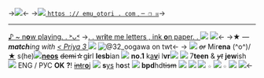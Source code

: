 ->![](https://caterpie.crd.co/assets/images/gallery12/2ceaeb23.gif?v=4e3f41e8)<-
->[![](https://tomomi.neocities.org/pixeles/185.gif) `https :// emu_otori . com﹐─ ❐ ☒`]()->
***
[♪ ~ n**o**w playing. . ˃ᴗ˂]()
->[. . wr**i**te me letters , ink **o**n paper. . ![](https://tomomi.neocities.org/pixeles/148.gif)]()
![](https://tomomi.neocities.org/divider/div40.png)<-
->★ — ***match**ing with [< Priya 3 ![](https://tomomi.neocities.org/pixeles/185.gif)](https://rentry.co/nene_kusanagi)*
![@32_oogawa on twt](https://cdn.discordapp.com/attachments/1008504512660647978/1044214482953572362/Untitled159_20221121133516.png)<-
-> *![](https://tomomi.neocities.org/pixeles/256.gif) ~~or~~* Mir**ena** (^o^)/ [★](https://lucymontgomeryz.carrd.co) s(he)![](https://tomomi.neocities.org/pixeles/126.png)[**neos**](https://lucymontgomeryz.carrd.co)
~~demi~~☆g**i**rl **lesb**ian ![](https://tomomi.neocities.org/pixeles/131.gif) **no.1** k[a**v**](https://rentry.co/nene_kusanagi)i l**vr**![](https://tomomi.neocities.org/pixeles/43.gif)
![](https://tomomi.neocities.org/pixeles/158.gif) 7**teen** & *~~yt~~* **jew**ish ![](https://terror.crd.co/assets/images/gallery16/f68e7dae_original.gif?v=f0b9e0ed) ENG / РУС **OK** 
**?**! [~~int~~r**o**j](https://rentry.co/mirra) ![](https://tomomi.neocities.org/pixeles/58.gif) **s**[ys](https://rentry.co/puppettheatre) h**o**st ![](https://tomomi.neocities.org/15.gif) **bpd**hd~~tism~~ ![](https://tomomi.neocities.org/pixeles/130.png)
![](https://tomomi.neocities.org/divider/div72.gif)
[![](https://64.media.tumblr.com/483900b0828fb9f733e3d9f1ba947fa5/afcc3cab9de29101-a3/s75x75_c1/ce1d77fca71e0f093ba27135a060ed7c753b8e16.gifv)](https://rentry.co/priyasgf) `☆` [![](https://64.media.tumblr.com/841107b63fff0fd34c8f7e999bcb7a05/afcc3cab9de29101-80/s75x75_c1/06f02114d28601668a5626bb02d7198250aca7c4.gifv)](https://rentry.co/project_sekai) `☆` [![](https://64.media.tumblr.com/96030c2750364e5c55e16ffc29af3aa4/afcc3cab9de29101-9b/s75x75_c1/7fb737213f3cc41f9b3f6aacfb2b301b29753583.gifv)](https://rentry.co/lady-reze) 
![](https://i.imgur.com/yruqdyS.png)<-